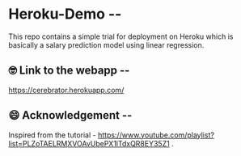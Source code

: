 # Heroku-Demo --

This repo contains a simple trial for deployment on Heroku which is basically a salary prediction model using linear regression.


## 🤓 Link to the webapp --
https://cerebrator.herokuapp.com/


## 😄 Acknowledgement --
Inspired from the tutorial - https://www.youtube.com/playlist?list=PLZoTAELRMXVOAvUbePX1lTdxQR8EY35Z1 .
